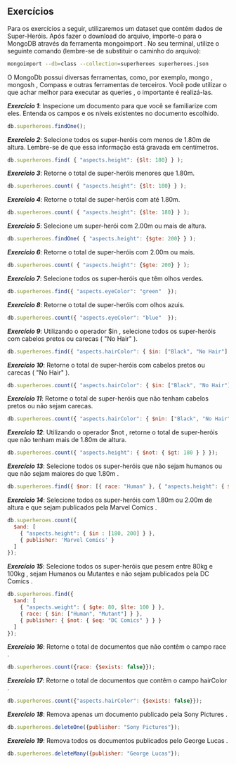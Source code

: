 ## Exercícios

Para os exercícios a seguir, utilizaremos um dataset que contém dados de Super-Heróis.
Após fazer o download do arquivo, importe-o para o MongoDB através da ferramenta mongoimport . No seu terminal, utilize o seguinte comando (lembre-se de substituir o caminho do arquivo):
```bash
mongoimport --db=class --collection=superheroes superheroes.json
```
O MongoDb possui diversas ferramentas, como, por exemplo, mongo , mongosh , Compass e outras ferramentas de terceiros. Você pode utilizar o que achar melhor para executar as queries , o importante é realizá-las.

***Exercício 1***: Inspecione um documento para que você se familiarize com eles. Entenda os campos e os níveis existentes no documento escolhido.
```javascript
db.superheroes.findOne();
```

***Exercício 2***: Selecione todos os super-heróis com menos de 1.80m de altura. Lembre-se de que essa informação está gravada em centímetros.
```javascript
db.superheroes.find( { "aspects.height": {$lt: 180} } );
```

***Exercício 3***: Retorne o total de super-heróis menores que 1.80m.
```javascript
db.superheroes.count( { "aspects.height": {$lt: 180} } );
```

***Exercício 4***: Retorne o total de super-heróis com até 1.80m.
```javascript
db.superheroes.count( { "aspects.height": {$lte: 180} } );
```

***Exercício 5***: Selecione um super-herói com 2.00m ou mais de altura.
```javascript
db.superheroes.findOne( { "aspects.height": {$gte: 200} } );
```

***Exercício 6***: Retorne o total de super-heróis com 2.00m ou mais.
```javascript
db.superheroes.count( { "aspects.height": {$gte: 200} } );
```

***Exercício 7***: Selecione todos os super-heróis que têm olhos verdes.
```javascript
db.superheroes.find({ "aspects.eyeColor": "green"  });
```

***Exercício 8***: Retorne o total de super-heróis com olhos azuis.
```javascript
db.superheroes.count({ "aspects.eyeColor": "blue"  });
```

***Exercício 9***: Utilizando o operador $in , selecione todos os super-heróis com cabelos pretos ou carecas ( "No Hair" ).
```javascript
db.superheroes.find({ "aspects.hairColor": { $in: ["Black", "No Hair"] } });
```

***Exercício 10***: Retorne o total de super-heróis com cabelos pretos ou carecas ( "No Hair" ).
```javascript
db.superheroes.count({ "aspects.hairColor": { $in: ["Black", "No Hair"] } });
```

***Exercício 11***: Retorne o total de super-heróis que não tenham cabelos pretos ou não sejam carecas.
```javascript
db.superheroes.count({ "aspects.hairColor": { $nin: ["Black", "No Hair"] } });
```

***Exercício 12***: Utilizando o operador $not , retorne o total de super-heróis que não tenham mais de 1.80m de altura.
```javascript
db.superheroes.count({ "aspects.height": { $not: { $gt: 180 } } });
```

***Exercício 13***: Selecione todos os super-heróis que não sejam humanos ou que não sejam maiores do que 1.80m .
```javascript
db.superheroes.find({ $nor: [{ race: "Human" }, { "aspects.height": { $gt: 180} }] });
```

***Exercício 14***: Selecione todos os super-heróis com 1.80m ou 2.00m de altura e que sejam publicados pela Marvel Comics .
```javascript
db.superheroes.count({ 
  $and: [ 
    { "aspects.height": { $in : [180, 200] } },
    { publisher: 'Marvel Comics' } 
  ] 
});
```

***Exercício 15***: Selecione todos os super-heróis que pesem entre 80kg e 100kg , sejam Humanos ou Mutantes e não sejam publicados pela DC Comics .
```javascript
db.superheroes.find({
  $and: [
    { "aspects.weight": { $gte: 80, $lte: 100 } },
    { race: { $in: ["Human", "Mutant"] } },
    { publisher: { $not: { $eq: "DC Comics" } } }
  ]
});
``` 

***Exercício 16***: Retorne o total de documentos que não contêm o campo race .
```javascript
db.superheroes.count({race: {$exists: false}});
```

***Exercício 17***: Retorne o total de documentos que contêm o campo hairColor .
```javascript
db.superheroes.count({"aspects.hairColor": {$exists: false}});
```

***Exercício 18***: Remova apenas um documento publicado pela Sony Pictures .
```javascript
db.superheroes.deleteOne({publisher: "Sony Pictures"});
```

***Exercício 19***: Remova todos os documentos publicados pelo George Lucas .
```javascript
db.superheroes.deleteMany({publisher: "George Lucas"});
```
